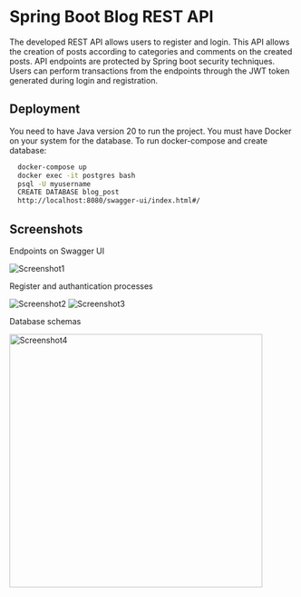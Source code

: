 # Spring Boot Blog REST API

The developed REST API allows users to register and login. This API allows the creation of posts according to categories and comments on the created posts.
API endpoints are protected by Spring boot security techniques. Users can perform transactions from the endpoints through the JWT token generated during login and registration.


## Deployment

You need to have Java version 20 to run the project. You must have Docker on your system for the database. To run docker-compose and create database: 
```bash
  docker-compose up
  docker exec -it postgres bash
  psql -U myusername
  CREATE DATABASE blog_post
  http://localhost:8080/swagger-ui/index.html#/
```


## Screenshots

Endpoints on Swagger UI

![Screenshot1](https://user-images.githubusercontent.com/77511870/229730865-8a282804-a3e2-42af-8978-6d09ac65c3a9.png)

Register and authantication processes

![Screenshot2](https://user-images.githubusercontent.com/77511870/229730920-a8d1dcfc-7f65-4aab-b06d-6f5c1a2efcf4.png)
![Screenshot3](https://user-images.githubusercontent.com/77511870/229730960-c7e6b366-f171-458c-a03f-934faba89f12.png)

Database schemas

<img width="446" alt="Screenshot4" src="https://user-images.githubusercontent.com/77511870/229731015-a98ac082-ad57-4908-a90f-e2fe072b3f73.png">
